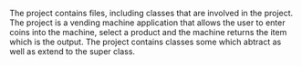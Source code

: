 The project contains files, including classes that are involved in the project. The project is a vending machine application that allows the user to enter coins into the machine, select a product and the machine returns the item which is the output.
The project contains classes some which abtract as well as extend to the super class.

